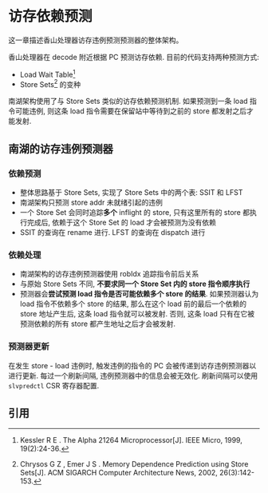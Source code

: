 # 访存依赖预测

这一章描述香山处理器访存违例预测预测器的整体架构。

香山处理器在 decode 附近根据 PC 预测访存依赖. 目前的代码支持两种预测方式: 

* Load Wait Table[^21264]
* Store Sets[^storesets] 的变种

南湖架构使用了与 Store Sets 类似的访存依赖预测机制. 如果预测到一条 load 指令可能违例, 则这条 load 指令需要在保留站中等待到之前的 store 都发射之后才能发射.

## 南湖的访存违例预测器

### 依赖预测

* 整体思路基于 Store Sets, 实现了 Store Sets 中的两个表: SSIT 和 LFST
* 南湖架构只预测 store addr 未就绪引起的违例 
* 一个 Store Set 会同时追踪**多个** inflight 的 store, 只有这里所有的 store 都执行完成后, 依赖于这个 Store Set 的 load 才会被预测为没有依赖
* SSIT 的查询在 rename 进行. LFST 的查询在 dispatch 进行

### 依赖处理

* 南湖架构的访存违例预测器使用 robIdx 追踪指令前后关系
* 与原始 Store Sets 不同, **不要求同一个 Store Set 内的 store 指令顺序执行**
* 预测器会**尝试预测 load 指令是否可能依赖多个 store 的结果**. 如果预测器认为 load 指令不依赖多个 store 的结果, 那么在这个 load 前的最后一个依赖的 store 地址产生后, 这条 load 指令就可以被发射. 否则, 这条 load 只有在它被预测依赖的所有 store 都产生地址之后才会被发射.

### 预测器更新

在发生 store - load 违例时, 触发违例的指令的 PC 会被传递到访存违例预测器以进行更新. 每过一个刷新间隔, 违例预测器中的信息会被无效化. 刷新间隔可以使用 `slvpredctl` CSR 寄存器配置.

<!-- 违例预测器刷新时会直接将对应项无效化. 后面会考虑加入置信度的设计, 只将置信度低的刷掉. -->

<!-- 目前正常执行的 load 的结果不会反馈给预测器进行更新, 下一版本中将考虑相关的设计. -->

## 引用

[^21264]: Kessler R E . The Alpha 21264 Microprocessor[J]. IEEE Micro, 1999, 19(2):24-36.

[^storesets]: Chrysos G Z ,  Emer J S . Memory Dependence Prediction using Store Sets[J]. ACM SIGARCH Computer Architecture News, 2002, 26(3):142-153.



